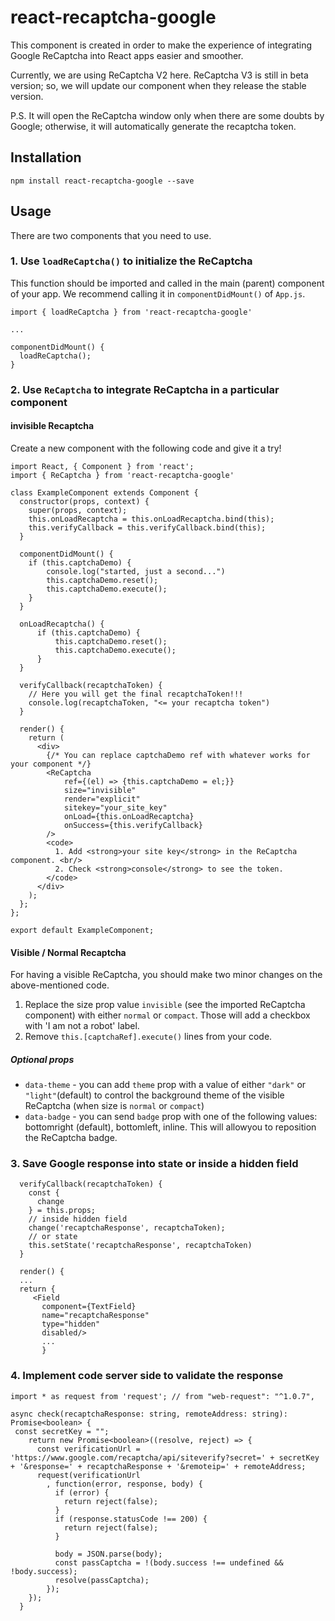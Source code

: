 # react-recaptcha-google

This component is created in order to make the experience of integrating Google ReCaptcha into React apps easier and smoother.

Currently, we are using ReCaptcha V2 here. ReCaptcha V3 is still in beta version; so, we will update our component when they release the stable version.

P.S. It will open the ReCaptcha window only when there are some doubts by Google; otherwise, it will automatically generate the recaptcha token.

## Installation

`npm install react-recaptcha-google --save`

## Usage

There are two components that you need to use.

### 1. Use `loadReCaptcha()` to initialize the ReCaptcha

This function should be imported and called in the main (parent) component of your app. We recommend calling it in `componentDidMount()` of `App.js`.

```
import { loadReCaptcha } from 'react-recaptcha-google'

...

componentDidMount() {
  loadReCaptcha();
}
```


### 2. Use `ReCaptcha` to integrate ReCaptcha in a particular component

#### invisible Recaptcha

Create a new component with the following code and give it a try!

```
import React, { Component } from 'react';
import { ReCaptcha } from 'react-recaptcha-google'

class ExampleComponent extends Component {
  constructor(props, context) {
    super(props, context);
    this.onLoadRecaptcha = this.onLoadRecaptcha.bind(this);
    this.verifyCallback = this.verifyCallback.bind(this);
  }

  componentDidMount() {
    if (this.captchaDemo) {
        console.log("started, just a second...")
        this.captchaDemo.reset();
        this.captchaDemo.execute();
    }
  }

  onLoadRecaptcha() {
      if (this.captchaDemo) {
          this.captchaDemo.reset();
          this.captchaDemo.execute();
      }
  }

  verifyCallback(recaptchaToken) {
    // Here you will get the final recaptchaToken!!!  
    console.log(recaptchaToken, "<= your recaptcha token")
  }

  render() {
    return (
      <div>
        {/* You can replace captchaDemo ref with whatever works for your component */}
        <ReCaptcha
            ref={(el) => {this.captchaDemo = el;}}
            size="invisible"
            render="explicit"
            sitekey="your_site_key"
            onLoad={this.onLoadRecaptcha}
            onSuccess={this.verifyCallback}
        />
        <code>
          1. Add <strong>your site key</strong> in the ReCaptcha component. <br/>
          2. Check <strong>console</strong> to see the token.
        </code>
      </div>
    );
  };
};

export default ExampleComponent;

```


#### Visible / Normal Recaptcha

For having a visible ReCaptcha, you should make two minor changes on the above-mentioned code.
1. Replace the size prop value `invisible` (see the imported ReCaptcha component) with either `normal` or `compact`. Those will add a checkbox with 'I am not a robot' label.
2. Remove `this.[captchaRef].execute()` lines from your code.

##### Optional props

* `data-theme` - you can add `theme` prop with a value of either `"dark"` or `"light"`(default) to control the background theme of the visible ReCaptcha (when size is `normal` or `compact`)
* `data-badge` - you can send `badge` prop with one of the following values: bottomright (default), bottomleft, inline. This will allowyou to reposition the ReCaptcha badge.

### 3. Save Google response into state or inside a hidden field

```
  verifyCallback(recaptchaToken) {
    const {
      change
    } = this.props;
    // inside hidden field
    change('recaptchaResponse', recaptchaToken);
    // or state
    this.setState('recaptchaResponse', recaptchaToken)
  }
  
  render() {
  ...
  return {
     <Field
       component={TextField}
       name="recaptchaResponse"
       type="hidden"
       disabled/>
       ...
       }
```

### 4. Implement code server side to validate the response

```
import * as request from 'request'; // from "web-request": "^1.0.7",

async check(recaptchaResponse: string, remoteAddress: string): Promise<boolean> {
 const secretKey = "";
    return new Promise<boolean>((resolve, reject) => {
      const verificationUrl = 'https://www.google.com/recaptcha/api/siteverify?secret=' + secretKey + '&response=' + recaptchaResponse + '&remoteip=' + remoteAddress;
      request(verificationUrl
        , function(error, response, body) {
          if (error) {
            return reject(false);
          }
          if (response.statusCode !== 200) {
            return reject(false);
          }

          body = JSON.parse(body);
          const passCaptcha = !(body.success !== undefined && !body.success);
          resolve(passCaptcha);
        });
    });
  }
```

